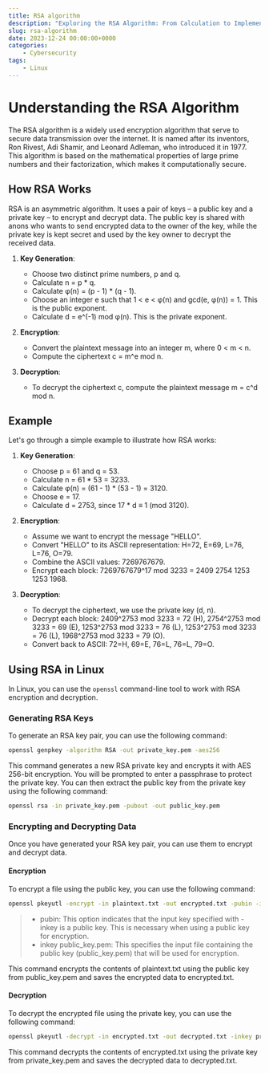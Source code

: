```yaml
---
title: RSA algorithm
description: "Exploring the RSA Algorithm: From Calculation to Implementation in Linux"
slug: rsa-algorithm
date: 2023-12-24 00:00:00+0000
categories:
    - Cybersecurity
tags:
    - Linux
---
```


# Understanding the RSA Algorithm

The RSA algorithm is a widely used  encryption algorithm that serve to secure data transmission over the internet. It is named after its inventors, Ron Rivest, Adi Shamir, and Leonard Adleman, who introduced it in 1977. This algorithm is based on the mathematical properties of large prime numbers and their factorization, which makes it computationally secure.

## How RSA Works

RSA is an asymmetric algorithm. It uses a pair of keys – a public key and a private key – to encrypt and decrypt data. The public key is shared with anons who wants to send encrypted data to the owner of the key, while the private key is kept secret and used by the key owner to decrypt the received data.

1. **Key Generation**:
   - Choose two distinct prime numbers, p and q.
   - Calculate n = p * q.
   - Calculate φ(n) = (p - 1) * (q - 1).
   - Choose an integer e such that 1 < e < φ(n) and gcd(e, φ(n)) = 1. This is the public exponent.
   - Calculate d = e^(-1) mod φ(n). This is the private exponent.

2. **Encryption**:
   - Convert the plaintext message into an integer m, where 0 < m < n.
   - Compute the ciphertext c = m^e mod n.

3. **Decryption**:
   - To decrypt the ciphertext c, compute the plaintext message m = c^d mod n.

## Example

Let's go through a simple example to illustrate how RSA works:

1. **Key Generation**:
   - Choose p = 61 and q = 53.
   - Calculate n = 61 * 53 = 3233.
   - Calculate φ(n) = (61 - 1) * (53 - 1) = 3120.
   - Choose e = 17.
   - Calculate d = 2753, since 17 * d ≡ 1 (mod 3120).

2. **Encryption**:
   - Assume we want to encrypt the message "HELLO".
   - Convert "HELLO" to its ASCII representation: H=72, E=69, L=76, L=76, O=79.
   - Combine the ASCII values: 7269767679.
   - Encrypt each block: 7269767679^17 mod 3233 = 2409 2754 1253 1253 1968.

3. **Decryption**:
   - To decrypt the ciphertext, we use the private key (d, n).
   - Decrypt each block: 2409^2753 mod 3233 = 72 (H), 2754^2753 mod 3233 = 69 (E), 1253^2753 mod 3233 = 76 (L), 1253^2753 mod 3233 = 76 (L), 1968^2753 mod 3233 = 79 (O).
   - Convert back to ASCII: 72=H, 69=E, 76=L, 76=L, 79=O.

## Using RSA in Linux

In Linux, you can use the `openssl` command-line tool to work with RSA encryption and decryption.

### Generating RSA Keys

To generate an RSA key pair, you can use the following command:

```bash
openssl genpkey -algorithm RSA -out private_key.pem -aes256
```

This command generates a new RSA private key and encrypts it with AES 256-bit encryption. You will be prompted to enter a passphrase to protect the private key.
You can then extract the public key from the private key using the following command:


```bash
openssl rsa -in private_key.pem -pubout -out public_key.pem
```

### Encrypting and Decrypting Data

Once you have generated your RSA key pair, you can use them to encrypt and decrypt data.

#### Encryption

To encrypt a file using the public key, you can use the following command:

```bash
openssl pkeyutl -encrypt -in plaintext.txt -out encrypted.txt -pubin -inkey public_key.pem
```
> - pubin: This option indicates that the input key specified with -inkey is a public key. This is necessary when using a public key for encryption.
> - inkey public_key.pem: This specifies the input file containing the public key (public_key.pem) that will be used for encryption.

This command encrypts the contents of plaintext.txt using the public key from public_key.pem and saves the encrypted data to encrypted.txt.

#### Decryption

To decrypt the encrypted file using the private key, you can use the following command:

```bash
openssl pkeyutl -decrypt -in encrypted.txt -out decrypted.txt -inkey private_key.pem
```
This command decrypts the contents of encrypted.txt using the private key from private_key.pem and saves the decrypted data to decrypted.txt.

